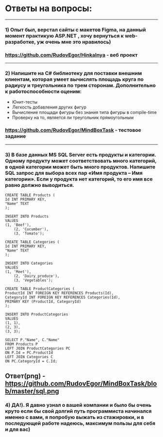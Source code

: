 # Ответы на вопросы:

---

### 1) Опыт был, верстал сайты с макетов Figma, на данный момент практикую ASP.NET , хочу вернуться к web-разработке, уж очень мне это нравилось)
### https://github.com/RudovEgor/Hinkalnya - веб проект

---

### 2) Напишите на C# библиотеку для поставки внешним клиентам, которая умеет вычислять площадь круга по радиусу и треугольника по трем сторонам. Дополнительно к работоспособности оценим:
- Юнит-тесты
- Легкость добавления других фигур
- Вычисление площади фигуры без знания типа фигуры в compile-time
- Проверку на то, является ли треугольник прямоугольным


###  https://github.com/RudovEgor/MindBoxTask - тестовое задание

---

### 3) В базе данных MS SQL Server есть продукты и категории. Одному продукту может соответствовать много категорий, в одной категории может быть много продуктов. Напишите SQL запрос для выбора всех пар «Имя продукта – Имя категории». Если у продукта нет категорий, то его имя все равно должно выводиться.

    CREATE TABLE Products (
	Id INT PRIMARY KEY,
	"Name" TEXT
    );

    INSERT INTO Products
    VALUES
	(1, 'Beef'),
        (2, 'Сucumber'),
        (3, 'Tomato');

    CREATE TABLE Categories (
	Id INT PRIMARY KEY,
	"Name" TEXT
    );

    INSERT INTO Categories
    VALUES
	(1, 'Meet'),
        (2, 'Dairy_produce'),
        (3, 'Vegetables');

    CREATE TABLE ProductCategories (
	ProductId INT FOREIGN KEY REFERENCES Products(Id),
	CategoryId INT FOREIGN KEY REFERENCES Categories(Id),
	PRIMARY KEY (ProductId, CategoryId)
    );

    INSERT INTO ProductCategories
    VALUES
	(1, 1),
	(2, 3),
	(3, 3);

    SELECT P."Name", C."Name"
    FROM Products P
    LEFT JOIN ProductCategories PC
	ON P.Id = PC.ProductId
    LEFT JOIN Categories C
	ON PC.CategoryId = C.Id;
	
	
	
  Ответ(png) - https://github.com/RudovEgor/MindBoxTask/blob/master/sql.png
---  
  
### 4) ДА!). Я давно узнал о вашей компании и было бы очень круто если бы свой долгий путь программиста начинался именно с вами, я попробую выжать из стажировки, и в последующей работе надеюсь, максимум пользы для себя и для вас)
